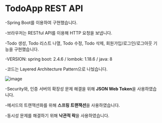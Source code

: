 # TodoApp REST API
-Spring Boot를 이용하여 구현했습니다.  

-브라우저는 RESTful API를 이용해 HTTP 요청을 보냅니다.   

-Todo 생성, Todo 리스트 나열, Todo 수정, Todo 삭제, 회원가입/로그인/로그아웃 기능을 구현했습니다.   

-VERSION: spring boot: 2.4.6 / lombok: 1.18.6 / java: 8   

-코드는 Layered Architecture Pattern으로 나눴습니다.

![image](https://user-images.githubusercontent.com/67453494/214787882-ec566ee8-c1b8-4281-8de1-9c84bdaab8cd.png)

-Security와, 인증 서버의 확장성 문제 해결을 위해 **JSON Web Token**을 사용하였습니다.

-메서드의 트랜잭션화를 위해 **스프링 트랜잭션**을 사용하였습니다.

-동시성 문제를 해결하기 위해 **낙관적 락**을 사용하였습니다.
